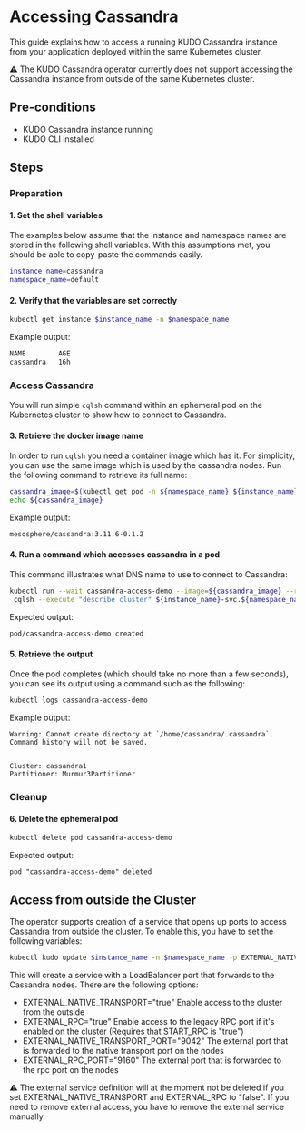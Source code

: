 # Accessing Cassandra

This guide explains how to access a running KUDO Cassandra instance from your
application deployed within the same Kubernetes cluster.

:warning: The KUDO Cassandra operator currently does not support accessing the
Cassandra instance from outside of the same Kubernetes cluster.

## Pre-conditions

- KUDO Cassandra instance running
- KUDO CLI installed

## Steps

### Preparation

#### 1. Set the shell variables

The examples below assume that the instance and namespace names are stored in
the following shell variables. With this assumptions met, you should be able to
copy-paste the commands easily.

```bash
instance_name=cassandra
namespace_name=default
```

#### 2. Verify that the variables are set correctly

```bash
kubectl get instance $instance_name -n $namespace_name
```

Example output:

```bash
NAME        AGE
cassandra   16h
```

### Access Cassandra

You will run simple `cqlsh` command within an ephemeral pod on the Kubernetes
cluster to show how to connect to Cassandra.

#### 3. Retrieve the docker image name

In order to run `cqlsh` you need a container image which has it. For simplicity,
you can use the same image which is used by the cassandra nodes. Run the
following command to retrieve its full name:

```bash
cassandra_image=$(kubectl get pod -n ${namespace_name} ${instance_name}-node-0 --template '{{ (index .spec.containers 0).image }}{{"\n"}}')
echo ${cassandra_image}
```

Example output:

```
mesosphere/cassandra:3.11.6-0.1.2
```

#### 4. Run a command which accesses cassandra in a pod

This command illustrates what DNS name to use to connect to Cassandra:

```bash
kubectl run --wait cassandra-access-demo --image=${cassandra_image} --restart=Never -- \
 cqlsh --execute "describe cluster" ${instance_name}-svc.${namespace_name}.svc.cluster.local
```

Expected output:

```
pod/cassandra-access-demo created
```

#### 5. Retrieve the output

Once the pod completes (which should take no more than a few seconds), you can
see its output using a command such as the following:

```bash
kubectl logs cassandra-access-demo
```

Example output:

```
Warning: Cannot create directory at `/home/cassandra/.cassandra`. Command history will not be saved.


Cluster: cassandra1
Partitioner: Murmur3Partitioner
```

### Cleanup

#### 6. Delete the ephemeral pod

```bash
kubectl delete pod cassandra-access-demo
```

Expected output:

```
pod "cassandra-access-demo" deleted
```

## Access from outside the Cluster

The operator supports creation of a service that opens up ports to access
Cassandra from outside the cluster. To enable this, you have to set the
following variables:

```bash
kubectl kudo update $instance_name -n $namespace_name -p EXTERNAL_NATIVE_TRANSPORT=true
```

This will create a service with a LoadBalancer port that forwards to the
Cassandra nodes. There are the following options:

- EXTERNAL_NATIVE_TRANSPORT="true" Enable access to the cluster from the outside
- EXTERNAL_RPC="true" Enable access to the legacy RPC port if it's enabled on
  the cluster (Requires that START_RPC is "true")
- EXTERNAL_NATIVE_TRANSPORT_PORT="9042" The external port that is forwarded to
  the native transport port on the nodes
- EXTERNAL_RPC_PORT="9160" The external port that is forwarded to the rpc port
  on the nodes

:warning: The external service definition will at the moment not be deleted if
you set EXTERNAL_NATIVE_TRANSPORT and EXTERNAL_RPC to "false". If you need to
remove external access, you have to remove the external service manually.
